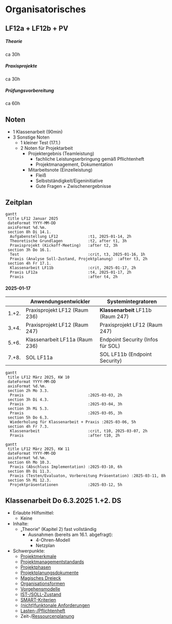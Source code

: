 # Organisatorisches

## LF12a + LF12b + PV

##### Theorie
ca 30h
##### Praxisprojekte
ca 30h
##### Prüfungsvorbereitung
ca 60h

## Noten

* 1 Klassenarbeit (90min)
* 3 Sonstige Noten
  * 1 kleiner Test (17.1.)
  * 2 Noten für Projektarbeit
    * Projektergebnis (Teamleistung)
      * fachliche Leistungserbringung gemäß Pflichtenheft
      * Projektmanagement, Dokumentation
    * Mitarbeitsnote (Einzelleistung)
      * Fleiß
      * Selbstständigkeit/Eigeninitiative
      * Gute Fragen + Zwischenergebnisse


## Zeitplan


```mermaid
gantt
 title LF12 Januar 2025
 dateFormat YYYY-MM-DD
 axisFormat %d.%m.
 section 8h Di 14.1.
  Aufgabenstellung LF12             :t1, 2025-01-14, 2h
  Theoretische Grundlagen           :t2, after t1, 3h
  Praxisprojekt (Kickoff-Meeting)   :after t2, 3h
 section 3h Do 16.1.
  Test                              :crit, t3, 2025-01-16, 1h
  Praxis (Analyse Soll-Zustand, Projektplanung)  :after t3, 2h
 section 4h Fr 17.1.
  Klassenarbeit LF11b               :crit, 2025-01-17, 2h
  Praxis LF12a                      :t4, 2025-01-17, 2h
  Praxis                            :after t4, 2h
```
#### 2025-01-17

|       | Anwendungsentwickler            | Systemintegratoren                 |
| ----- | ------------------------------- | ------------------------------     |
| 1.+2. | Praxisprojekt LF12 (Raum 236)   | **Klassenarbeit** LF11b (Raum 247) |
| 3.+4. | Praxisprojekt LF12  (Raum 247)  | Praxisprojekt LF12 (Raum 247)      |
| 5.+6. | Klassenarbeit LF11a (Raum 236)  | Endpoint Security (Infos für SOL)  |
| 7.+8. | SOL LF11a                       | SOL LF11b (Endpoint Security)      |

```mermaid
gantt
 title LF12 März 2025, KW 10
 dateFormat YYYY-MM-DD
 axisFormat %d.%m.
 section 2h Mo 3.3.
  Praxis                            :2025-03-03, 2h
 section 3h Di 4.3.
  Praxis                            :2025-03-04, 3h
 section 3h Mi 5.3.
  Praxis                            :2025-03-05, 3h
 section 5h Do 6.3.
  Wiederholung für Klassenarbeit + Praxis :2025-03-06, 5h
 section 4h Fr 7.3.
  Klassenarbeit                     :crit, t10, 2025-03-07, 2h
  Praxis                            :after t10, 2h
```

```mermaid
gantt
 title LF12 März 2025, KW 11
 dateFormat YYYY-MM-DD
 axisFormat %d.%m.
 section 6h Mo 10.3.
  Praxis (Abschluss Implementation) :2025-03-10, 6h
 section 8h Di 11.3.
  Praxis (Testen/Evaluaton, Vorbereitung Präsentation) :2025-03-11, 8h
 section 5h Mi 12.3.
  Projektpräsentationen             :2025-03-12, 5h
```


## Klassenarbeit Do 6.3.2025 1.+2. DS
* Erlaubte Hilfsmittel:
  * Keine
* Inhalte:
  * „Theorie“ (Kapitel 2) fast vollständig
    * Ausnahmen (bereits am 16.1. abgefragt): 
      * 4-Ohren-Modell
      * Netzplan
* Schwerpunkte:
  * [Projektmerkmale](theorie/grundlagen.md)
  * [Projektmanagementstandards](theorie/grundlagen.md)
  * [Projektphasen](theorie/phasen.md)
  * [Projektplanungsdokumente](theorie/phasen.md)
  * [Magisches Dreieck](theorie/phasen/initiierung.md)
  * [Organisationsformen](theorie/phasen/initiierung/organisationsformen.md)
  * [Vorgehensmodelle](theorie/phasen/initiierung/vorgehensmodelle.md)
  * [IST-/SOLL-Zustand](theorie/phasen/analyse.md)
  * [SMART-Kriterien](theorie/phasen/planung.md)
  * [(nicht)funktonale Anforderungen](theorie/phasen/analyse.md)
  * [Lasten-/Pflichtenheft](theorie/phasen/analyse.md)
  * Zeit-/[Ressourcenplanung](theorie/phasen/planung.md)
  
